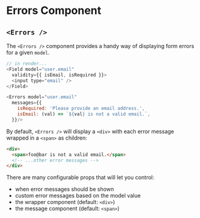 # Errors Component

## `<Errors />`

The `<Errors />` component provides a handy way of displaying form errors for a given `model`.

```js
// in render...
<Field model="user.email"
  validity={{ isEmail, isRequired }}>
  <input type="email" />
</Field>

<Errors model="user.email"
  messages={{
    isRequired: 'Please provide an email address.',
    isEmail: (val) => `${val} is not a valid email.`,
  }}/>
```

By default, `<Errors />` will display a `<div>` with each error message wrapped in a `<span>` as children:

```html
<div>
  <span>foo@bar is not a valid email.</span>
  <!-- ...other error messages -->
</div>
```

There are many configurable props that will let you control:
- when error messages should be shown
- custom error messages based on the model value
- the wrapper component (default: `<div>`)
- the message component (default: `<span>`)





